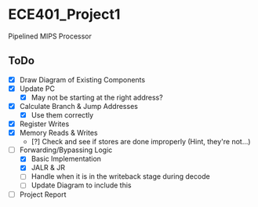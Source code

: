 # ECE401_Project1
Pipelined MIPS Processor

## ToDo
- [x] Draw Diagram of Existing Components
- [x] Update PC
    - [x] May not be starting at the right address?
- [x] Calculate Branch & Jump Addresses
    - [x] Use them correctly
- [x] Register Writes
- [x] Memory Reads & Writes
    - [?] Check and see if stores are done improperly (Hint, they're not...)
- [ ] Forwarding/Bypassing Logic
    - [x] Basic Implementation
    - [x] JALR & JR
    - [ ] Handle when it is in the writeback stage during decode
	- [ ] Update Diagram to include this
- [ ] Project Report
